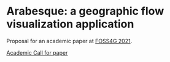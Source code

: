 
# Arabesque: a geographic flow visualization application

Proposal for an academic paper at [FOSS4G 2021](https://2021.foss4g.org).

[Academic Call for paper](https://2021.foss4g.org/call-for-papers/academic.html)



